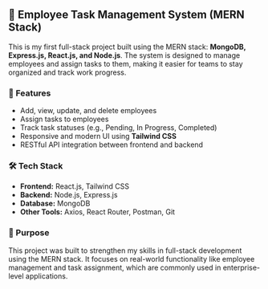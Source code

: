 ## 📁 Employee Task Management System (MERN Stack)

This is my first full-stack project built using the MERN stack: **MongoDB, Express.js, React.js, and Node.js**. The system is designed to manage employees and assign tasks to them, making it easier for teams to stay organized and track work progress.

### 🚀 Features
- Add, view, update, and delete employees  
- Assign tasks to employees  
- Track task statuses (e.g., Pending, In Progress, Completed)  
- Responsive and modern UI using **Tailwind CSS**  
- RESTful API integration between frontend and backend  

### 🛠️ Tech Stack
- **Frontend:** React.js, Tailwind CSS  
- **Backend:** Node.js, Express.js  
- **Database:** MongoDB  
- **Other Tools:** Axios, React Router, Postman, Git  

### 📌 Purpose
This project was built to strengthen my skills in full-stack development using the MERN stack. It focuses on real-world functionality like employee management and task assignment, which are commonly used in enterprise-level applications.
